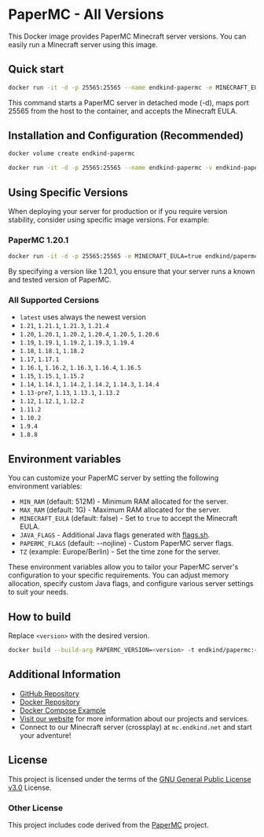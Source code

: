 # PaperMC - All Versions

This Docker image provides PaperMC Minecraft server versions. You can easily run a Minecraft server using this image.

## Quick start

```bash
docker run -it -d -p 25565:25565 --name endkind-papermc -e MINECRAFT_EULA=true endkind/papermc:latest
```

This command starts a PaperMC server in detached mode (-d), maps port 25565 from the host to the container, and accepts the Minecraft EULA.

## Installation and Configuration (Recommended)

```bash
docker volume create endkind-papermc

docker run -it -d -p 25565:25565 --name endkind-papermc -v endkind-papermc:/papermc -e MAX_RAM=3G -e MINECRAFT_EULA=true --restart=always endkind/papermc:latest
```

## Using Specific Versions

When deploying your server for production or if you require version stability, consider using specific image versions. For example:

### PaperMC 1.20.1

```bash
docker run -it -d -p 25565:25565 -e MINECRAFT_EULA=true endkind/papermc:1.20.1
```

By specifying a version like 1.20.1, you ensure that your server runs a known and tested version of PaperMC.

### All Supported Cersions

- `latest` uses always the newest version
- `1.21`, `1.21.1`, `1.21.3`, `1.21.4`
- `1.20`, `1.20.1`, `1.20.2`, `1.20.4`, `1.20.5`, `1.20.6`
- `1.19`, `1.19.1`, `1.19.2`, `1.19.3`, `1.19.4`
- `1.18`, `1.18.1`, `1.18.2`
- `1.17`, `1.17.1`
- `1.16.1`, `1.16.2`, `1.16.3`, `1.16.4`, `1.16.5`
- `1.15`, `1.15.1`, `1.15.2`
- `1.14`, `1.14.1`, `1.14.2`, `1.14.2`, `1.14.3`, `1.14.4`
- `1.13-pre7`, `1.13`, `1.13.1`, `1.13.2`
- `1.12`, `1.12.1`, `1.12.2`
- `1.11.2`
- `1.10.2`
- `1.9.4`
- `1.8.8`

## Environment variables

You can customize your PaperMC server by setting the following environment variables:

- `MIN_RAM` (default: 512M) - Minimum RAM allocated for the server.
- `MAX_RAM` (default: 1G) - Maximum RAM allocated for the server.
- `MINECRAFT_EULA` (default: false) - Set to `true` to accept the Minecraft EULA.
- `JAVA_FLAGS` - Additional Java flags generated with [flags.sh](https://flags.sh/).
- `PAPERMC_FLAGS` (default: --nojline) - Custom PaperMC server flags.
- `TZ` (example: Europe/Berlin) - Set the time zone for the server.

These environment variables allow you to tailor your PaperMC server's configuration to your specific requirements. You can adjust memory allocation, specify custom Java flags, and configure various server settings to suit your needs.

## How to build

Replace `<version>` with the desired version.

<!-- prettier-ignore -->
```bash
docker build --build-arg PAPERMC_VERSION=<version> -t endkind/papermc:<version> .
```

## Additional Information

- [GitHub Repository](https://github.com/Endkind/papermc)
- [Docker Repository](https://hub.docker.com/r/endkind/papermc)
- [Docker Compose Example](https://github.com/Endkind/papermc/blob/main/docker-compose.yml)
- [Visit our website](https://www.endkind.net) for more information about our projects and services.
- Connect to our Minecraft server (crossplay) at `mc.endkind.net` and start your adventure!

## License

This project is licensed under the terms of the [GNU General Public License v3.0](https://choosealicense.com/licenses/gpl-3.0/) License.

### Other License

This project includes code derived from the [PaperMC](https://github.com/PaperMC/Paper) project.
